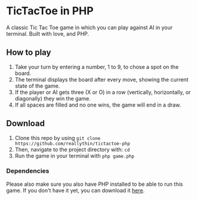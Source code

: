 # TicTacToe in PHP
A classic Tic Tac Toe game in which you can play against AI in your terminal. Built with love, and PHP.

## How to play

1. Take your turn by entering a number, 1 to 9, to chose a spot on the board.
2. The terminal displays the board after every move, showing the current state of the game.
3. If the player or AI gets three (X or O) in a row (vertically, horizontally, or diagonally) they win the game.
4. If all spaces are filled and no one wins, the game will end in a draw.

## Download

1. Clone this repo by using ```git clone https://github.com/reallythin/tictactoe-php```
2. Then, navigate to the project directory with: ```cd```
3. Run the game in your terminal with ```php game.php```

### Dependencies

Please also make sure you also have PHP installed to be able to run this game. If you don't have it yet, you can download it [here](https://php.net/).
